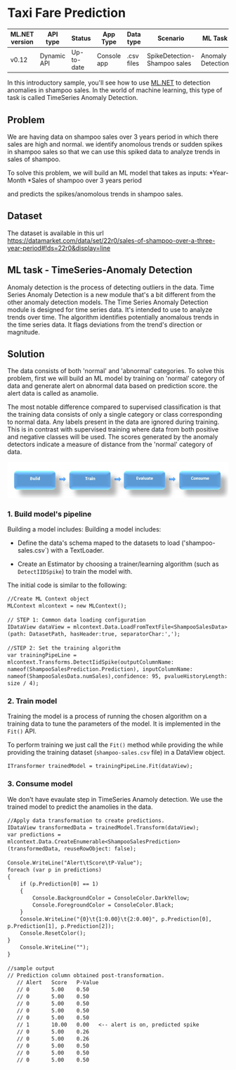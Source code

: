 # Taxi Fare Prediction

| ML.NET version | API type          | Status                        | App Type    | Data type | Scenario            | ML Task                   | Algorithms                  |
|----------------|-------------------|-------------------------------|-------------|-----------|---------------------|---------------------------|-----------------------------|
| v0.12         | Dynamic API | Up-to-date | Console app | .csv files | SpikeDetection-Shampoo sales | Anomaly Detection | IID Spike Detection |

In this introductory sample, you'll see how to use [ML.NET](https://www.microsoft.com/net/learn/apps/machine-learning-and-ai/ml-dotnet) to detection anomalies in shampoo sales. In the world of machine learning, this type of task is called TimeSeries Anomaly Detection.

## Problem
We are having data on shampoo sales over 3 years period in which there sales are high and normal. we identify anomolous trends or sudden spikes in shampoo sales so that we can use this spiked data to analyze trends in sales of shampoo. 

To solve this problem, we will build an ML model that takes as inputs: 
*Year-Month
*Sales of shampoo over 3 years period

and predicts the spikes/anomolous trends in shampoo sales.

## Dataset
The dataset is available in this url https://datamarket.com/data/set/22r0/sales-of-shampoo-over-a-three-year-period#!ds=22r0&display=line

## ML task - TimeSeries-Anomaly Detection
Anomaly detection is the process of detecting outliers in the data. Time Series Anomaly Detection is a new module that's a bit different from the other anomaly detection models. The Time Series Anomaly Detection module is designed for time series data. It's intended to use to analyze trends over time. The algorithm identifies potentially anomalous trends in the time series data. It flags deviations from the trend's direction or magnitude.

## Solution
The data consists of both 'normal' and 'abnormal' categories. To solve this problem, first we will build an ML model by training on 'normal' category of data and generate alert on abnormal data based on prediction score. the alert data is called as anamolie.

The most notable difference compared to supervised classification is that the training data consists of only a single category or class corresponding to normal data. Any labels present in the data are ignored during training. This is in contrast with supervised training where data from both positive and negative classes will be used. The scores generated by the anomaly detectors indicate a measure of distance from the 'normal' category of data. 

![Build -> Train ->  Consume](../shared_content/modelpipeline.png)

### 1. Build model's pipeline

Building a model includes: Building a model includes: 

* Define the data's schema maped to the datasets to load ('shampoo-sales.csv`) with a TextLoader.

* Create an Estimator by choosing a trainer/learning algorithm (such as `DetectIIDSpike`) to train the model with. 

The initial code is similar to the following:


```CSharp
//Create ML Context object
MLContext mlcontext = new MLContext();

// STEP 1: Common data loading configuration
IDataView dataView = mlcontext.Data.LoadFromTextFile<ShampooSalesData>(path: DatasetPath, hasHeader:true, separatorChar:',');

//STEP 2: Set the training algorithm    
var trainingPipeLine = mlcontext.Transforms.DetectIidSpike(outputColumnName: nameof(ShampooSalesPrediction.Prediction), inputColumnName: nameof(ShampooSalesData.numSales),confidence: 95, pvalueHistoryLength: size / 4);
```

### 2. Train model
Training the model is a process of running the chosen algorithm on a training data to tune the parameters of the model. It is implemented in the `Fit()` API.

 To perform training we just call the `Fit()` method while providing the while providing the training dataset (`shampoo-sales.csv` file) in a DataView object.
```CSharp
ITransformer trainedModel = trainingPipeLine.Fit(dataView);
```

### 3. Consume model
We don't have evaulate step in TimeSeries Anamoly detection. We use the trained model to predict the anamolies in the data.  

```CSharp
//Apply data transformation to create predictions.
IDataView transformedData = trainedModel.Transform(dataView);
var predictions = mlcontext.Data.CreateEnumerable<ShampooSalesPrediction>(transformedData, reuseRowObject: false);
          
Console.WriteLine("Alert\tScore\tP-Value");
foreach (var p in predictions)
{
    if (p.Prediction[0] == 1)
    {
        Console.BackgroundColor = ConsoleColor.DarkYellow;
        Console.ForegroundColor = ConsoleColor.Black;
    }
    Console.WriteLine("{0}\t{1:0.00}\t{2:0.00}", p.Prediction[0], p.Prediction[1], p.Prediction[2]);
    Console.ResetColor();
}
    Console.WriteLine("");
}

//sample output
// Prediction column obtained post-transformation.
   // Alert   Score   P-Value
   // 0       5.00    0.50
   // 0       5.00    0.50
   // 0       5.00    0.50
   // 0       5.00    0.50
   // 0       5.00    0.50
   // 1       10.00   0.00   <-- alert is on, predicted spike
   // 0       5.00    0.26
   // 0       5.00    0.26
   // 0       5.00    0.50
   // 0       5.00    0.50
   // 0       5.00    0.50
```


